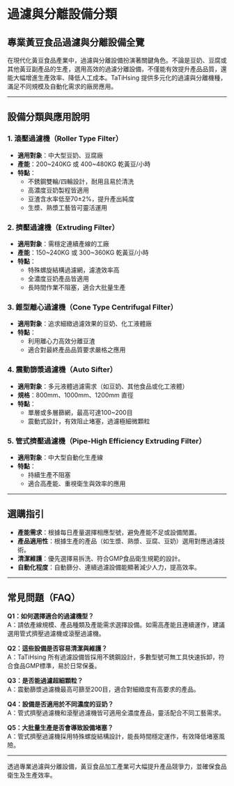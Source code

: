 # 過濾與分離設備分類

## 專業黃豆食品過濾與分離設備全覽

在現代化黃豆食品產業中，過濾與分離設備扮演著關鍵角色。不論是豆奶、豆腐或其他黃豆副產品的生產，選用高效的過濾分離設備，不僅能有效提升產品品質，還能大幅增進生產效率、降低人工成本。TaTiHsing 提供多元化的過濾與分離機種，滿足不同規模及自動化需求的廠房應用。

---

## 設備分類與應用說明

### 1. 滾壓過濾機（Roller Type Filter）
- **適用對象**：中大型豆奶、豆腐廠
- **產能**：200~240KG 或 400~480KG 乾黃豆/小時
- **特點**：
  - 不銹鋼雙輪/四輪設計，耐用且易於清洗
  - 高濃度豆奶製程皆適用
  - 豆渣含水率低至70±2%，提升產出純度
  - 生漿、熟漿工藝皆可靈活運用

### 2. 擠壓過濾機（Extruding Filter）
- **適用對象**：需穩定連續產線的工廠
- **產能**：150~240KG 或 300~360KG 乾黃豆/小時
- **特點**：
  - 特殊螺旋結構過濾網，濾渣效率高
  - 全濃度豆奶產品皆適用
  - 長時間作業不阻塞，適合大批量生產

### 3. 錐型離心過濾機（Cone Type Centrifugal Filter）
- **適用對象**：追求細緻過濾效果的豆奶、化工液體廠
- **特點**：
  - 利用離心力高效分離豆渣
  - 適合對最終產品品質要求嚴格之應用

### 4. 震動篩漿過濾機（Auto Sifter）
- **適用對象**：多元液體過濾需求（如豆奶、其他食品或化工液體）
- **規格**：800mm、1000mm、1200mm 直徑
- **特點**：
  - 單層或多層篩網，最高可達100~200目
  - 震動式設計，有效阻止堵塞，過濾極細微顆粒

### 5. 管式擠壓過濾機（Pipe-High Efficiency Extruding Filter）
- **適用對象**：中大型自動化生產線
- **特點**：
  - 持續生產不阻塞
  - 適合高產能、重視衛生與效率的應用

---

## 選購指引

- **產能需求**：根據每日產量選擇相應型號，避免產能不足或設備閒置。
- **產品適用性**：根據生產的產品（如生漿、熟漿、豆腐、豆奶）選用對應過濾技術。
- **清潔維護**：優先選擇易拆洗、符合GMP食品衛生規範的設計。
- **自動化程度**：自動篩分、連續過濾設備能顯著減少人力，提高效率。

---

## 常見問題（FAQ）

**Q1：如何選擇適合的過濾機型？**  
A：請依產線規模、產品種類及產能需求選擇設備。如需高產能且連續運作，建議選用管式擠壓過濾機或滾壓過濾機。

**Q2：這些設備是否容易清潔與維護？**  
A：TaTiHsing 所有過濾設備皆採用不銹鋼設計，多數型號可無工具快速拆卸，符合食品GMP標準，易於日常保養。

**Q3：是否能過濾超細顆粒？**  
A：震動篩漿過濾機最高可篩至200目，適合對細緻度有高要求的產品。

**Q4：設備是否適用於不同濃度的豆奶？**  
A：管式擠壓過濾機和滾壓過濾機皆可適用全濃度產品，靈活配合不同工藝需求。

**Q5：大批量生產是否會導致設備堵塞？**  
A：管式擠壓過濾機採用特殊螺旋結構設計，能長時間穩定運作，有效降低堵塞風險。

---

透過專業過濾與分離設備，黃豆食品加工產業可大幅提升產品競爭力，並確保食品衛生及生產效率。